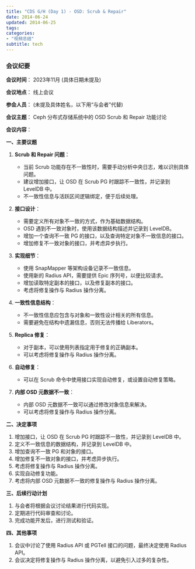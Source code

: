 ```yaml
---
title: "CDS G/H (Day 1) - OSD: Scrub & Repair"
date: 2014-06-24
updated: 2014-06-25
tags:
categories:
- "视频总结"
subtitle: tech
---
```




### 会议纪要

**会议时间**： 2023年11月 (具体日期未提及)

**会议地点**： 线上会议

**参会人员**： (未提及具体姓名，以下用“与会者”代替)

**会议主题**： Ceph 分布式存储系统中的 OSD Scrub 和 Repair 功能讨论

**会议内容**：

**一、主要议题**

1. **Scrub 和 Repair 问题**：
    * 当前 Scrub 功能存在不一致性时，需要手动分析中央日志，难以识别具体问题。
    * 建议增加接口，让 OSD 在 Scrub PG 时跟踪不一致性，并记录到 LevelDB 中。
    * 不一致性信息与活跃区间逻辑绑定，便于后续处理。

2. **接口设计**：
    * 需要定义所有对象不一致的方式，作为基础数据结构。
    * OSD 遇到不一致对象时，使用该数据结构描述并记录到 LevelDB。
    * 增加一个查询不一致 PG 的接口，以及查询特定对象不一致信息的接口。
    * 增加修复不一致对象的接口，并考虑异步执行。

3. **实现细节**：
    * 使用 SnapMapper 等架构设备记录不一致信息。
    * 使用新的 Radius API，需要提供 Epic 序列号，以便比较请求。
    * 增加读取特定副本的接口，以及修复副本的接口。
    * 考虑将修复操作与 Radius 操作分离。

4. **一致性信息结构**：
    * 不一致性信息应包含与对象和一致性设计相关的所有信息。
    * 需要避免在结构中遗漏信息，否则无法传播给 Liberators。

5. **Replica 修复**：
    * 对于副本，可以使用列表指定用于修复的正确副本。
    * 可以考虑将修复操作与 Radius 操作分离。

6. **自动修复**：
    * 可以在 Scrub 命令中使用接口实现自动修复，或设置自动修复策略。

7. **内部 OSD 元数据不一致**：
    * 内部 OSD 元数据不一致可以通过修改对象信息来解决。
    * 可以考虑将修复操作与 Radius 操作分离。

**二、决定事项**

1. 增加接口，让 OSD 在 Scrub PG 时跟踪不一致性，并记录到 LevelDB 中。
2. 定义不一致信息的数据结构，并记录到 LevelDB 中。
3. 增加查询不一致 PG 和对象的接口。
4. 增加修复不一致对象的接口，并考虑异步执行。
5. 考虑将修复操作与 Radius 操作分离。
6. 实现自动修复功能。
7. 考虑将内部 OSD 元数据不一致的修复操作与 Radius 操作分离。

**三、后续行动计划**

1. 与会者将根据会议讨论结果进行代码实现。
2. 定期进行代码审查和讨论。
3. 完成功能开发后，进行测试和验证。

**四、其他事项**

1. 会议中讨论了使用 Radius API 或 PGTell 接口的问题，最终决定使用 Radius API。
2. 会议决定将修复操作与 Radius 操作分离，以避免引入过多的复杂性。